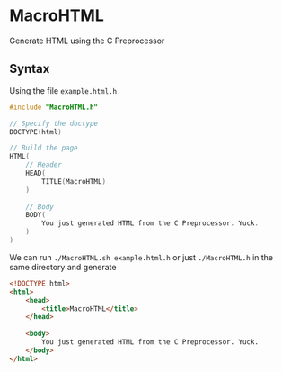 # MacroHTML
Generate HTML using the C Preprocessor

## Syntax
Using the file `example.html.h`
``` c
#include "MacroHTML.h"

// Specify the doctype
DOCTYPE(html)

// Build the page
HTML(
    // Header
    HEAD(
        TITLE(MacroHTML)
    )
    
    // Body
    BODY(
        You just generated HTML from the C Preprocessor. Yuck.
    )
)
```

We can run `./MacroHTML.sh example.html.h` or just `./MacroHTML.h` in the same directory and generate

``` html
<!DOCTYPE html>
<html>
    <head>
        <title>MacroHTML</title>
    </head>
    
    <body>
        You just generated HTML from the C Preprocessor. Yuck.
    </body>
</html>
```
